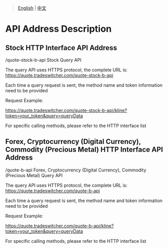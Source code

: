 > [English](./api_address_description.md) | [中文](./api_address_description_cn.md)

# API Address Description

## Stock HTTP Interface API Address
/quote-stock-b-api    Stock Query API<br/>

The query API uses HTTPS protocol, the complete URL is:<br/>https://quote.tradeswitcher.com/quote-stock-b-api<br/>

Each time a query request is sent, the method name and token information need to be provided<br/>

Request Example:<br/>

https://quote.tradeswitcher.com/quote-stock-b-api/kline?token=your_token&query=queryData<br/>

For specific calling methods, please refer to the HTTP interface list<br/>

## Forex, Cryptocurrency (Digital Currency), Commodity (Precious Metal) HTTP Interface API Address
/quote-b-api Forex, Cryptocurrency (Digital Currency), Commodity (Precious Metal) Query API<br/>

The query API uses HTTPS protocol, the complete URL is:<br/>https://quote.tradeswitcher.com/quote-b-api<br/>

Each time a query request is sent, the method name and token information need to be provided<br/>

Request Example:<br/>

https://quote.tradeswitcher.com/quote-b-api/kline?token=your_token&query=queryData<br/>

For specific calling methods, please refer to the HTTP interface list<br/>

